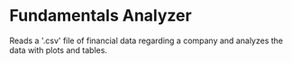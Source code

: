 # Fundamentals Analyzer

Reads a '.csv' file of financial data regarding a company and analyzes the data with plots and tables.